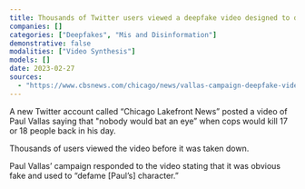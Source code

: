 ```yaml
---
title: Thousands of Twitter users viewed a deepfake video designed to discredit Chicago politician Paul Vallas
companies: []
categories: ["Deepfakes", "Mis and Disinformation"]
demonstrative: false
modalities: ["Video Synthesis"]
models: []
date: 2023-02-27
sources:
  - "https://www.cbsnews.com/chicago/news/vallas-campaign-deepfake-video"
---
```


A new Twitter account called “Chicago Lakefront News” posted a video of Paul Vallas saying that "nobody would bat an eye” when cops would kill 17 or 18 people back in his day.

Thousands of users viewed the video before it was taken down.

Paul Vallas’ campaign responded to the video stating that it was obvious fake and used to “defame [Paul’s] character.”
